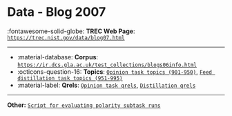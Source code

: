 # Data - Blog 2007 

:fontawesome-solid-globe: **TREC Web Page**: [`https://trec.nist.gov/data/blog07.html`](https://trec.nist.gov/data/blog07.html)

---

- :material-database: **Corpus**: [`https://ir.dcs.gla.ac.uk/test_collections/blogs06info.html`](https://ir.dcs.gla.ac.uk/test_collections/blogs06info.html)
- :octicons-question-16: **Topics**: [`Opinion task topics (901-950)`](https://trec.nist.gov/data/blog/07/07.topics.901-950), [`Feed distillation task topics (951-995)`](https://trec.nist.gov/data/blog/07/07.feed-distillation-topics.951-995)
- :material-label: **Qrels**: [`Opinion task qrels`](https://trec.nist.gov/data/blog/07/07.qrels.opinion), [`Distillation qrels`](https://trec.nist.gov/data/blog/07/07.blog.feeddist.qrels.txt)


---

**Other:** [`Script for evaluating polarity subtask runs`](https://trec.nist.gov/data/blog/07/eval-polarity.pl)
